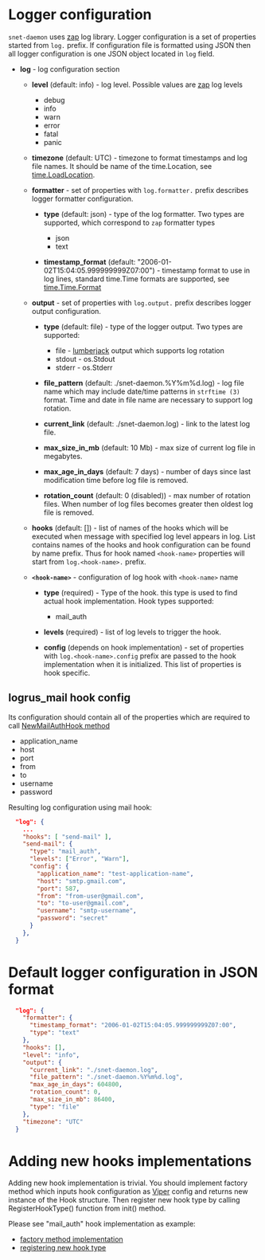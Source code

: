 # Logger configuration

```snet-daemon``` uses [zap](https://github.com/uber-go/zap) log
library. Logger configuration is a set of properties started from ```log.```
prefix. If configuration file is formatted using JSON then all logger
configuration is one JSON object located in ```log``` field.

* **log** - log configuration section

  * **level** (default: info) - log level. Possible values are
    [zap](https://github.com/uber-go/zap) log levels
    * debug
    * info
    * warn
    * error
    * fatal
    * panic

  * **timezone** (default: UTC) - timezone to format timestamps and log
    file names. It should be name of the time.Location, see
    [time.LoadLocation](https://golang.org/pkg/time/#LoadLocation).

  * **formatter** - set of properties with ```log.formatter.``` prefix
    describes logger formatter configuration.

    * **type** (default: json) - type of the log formatter. Two types are
      supported, which correspond to ```zap``` formatter types
      * json
      * text

    * **timestamp_format** (default:  "2006-01-02T15:04:05.999999999Z07:00") -
      timestamp format to use in log lines, standard time.Time formats are
      supported, see [time.Time.Format](https://golang.org/pkg/time/#Time.Format)

  * **output** - set of properties with ```log.output.``` prefix describes
    logger output configuration.

    * **type** (default: file) - type of the logger output. Two types are
      supported:
      * file -
        [lumberjack](https://github.com/natefinch/lumberjack)
        output which supports log rotation
      * stdout - os.Stdout
      * stderr - os.Stderr

    * **file_pattern** (default: ./snet-daemon.%Y%m%d.log) - log file name
      which may include date/time patterns in ```strftime (3)``` format. Time
      and date in file name are necessary to support log rotation.

    * **current_link** (default: ./snet-daemon.log) - link to the latest log
      file.

    * **max_size_in_mb** (default: 10 Mb) - max size of current log file in megabytes.

    * **max_age_in_days** (default: 7 days) - number of days since
      last modification time before log file is removed.

    * **rotation_count** (default: 0 (disabled)) - max number of rotation
      files. When number of log files becomes greater then oldest log file is
      removed.

  * **hooks** (default: []) - list of names of the hooks which will be executed
    when message with specified log level appears in log. List contains names of
    the hooks and hook configuration can be found by name prefix.  Thus for
    hook named ```<hook-name>``` properties will start from
    ```log.<hook-name>.``` prefix.

  * **```<hook-name>```** - configuration of log hook with `<hook-name>` name

    * **type** (required) - Type of the hook. this type is used to find actual
      hook implementation. Hook types supported:
      * mail_auth

    * **levels** (required) - list of log levels to trigger the hook. 

    * **config** (depends on hook implementation) - set of properties with
      ```log.<hook-name>.config``` prefix are passed to the hook implementation
      when it is initialized. This list of properties is hook specific.

## logrus_mail hook config

Its configuration should contain all of the properties which are required to
call [NewMailAuthHook method](https://godoc.org/github.com/zbindenren/logrus_mail#NewMailAuthHook)
* application_name
* host
* port
* from
* to
* username
* password

Resulting log configuration using mail hook:
```json
  "log": {
    ...
    "hooks": [ "send-mail" ],
    "send-mail": {
      "type": "mail_auth",
      "levels": ["Error", "Warn"],
      "config": {
		"application_name": "test-application-name",
		"host": "smtp.gmail.com",
		"port": 587,
		"from": "from-user@gmail.com",
		"to": "to-user@gmail.com",
		"username": "smtp-username",
		"password": "secret"
	  }
    },
  }
```

# Default logger configuration in JSON format

```json
  "log": {
    "formatter": {
      "timestamp_format": "2006-01-02T15:04:05.999999999Z07:00",
      "type": "text"
    },
    "hooks": [],
    "level": "info",
    "output": {
      "current_link": "./snet-daemon.log",
      "file_pattern": "./snet-daemon.%Y%m%d.log",
      "max_age_in_days": 604800,
      "rotation_count": 0,
      "max_size_in_mb": 86400,
      "type": "file"
    },
    "timezone": "UTC"
  }
```

# Adding new hooks implementations

Adding new hook implementation is trivial. You should implement factory method
which inputs hook configuration as [Viper](https://godoc.org/github.com/spf13/viper#Viper)
config and returns new instance of the Hook structure. Then register new hook
type by calling RegisterHookType() function from init() method. 

Please see "mail_auth" hook implementation as example:
* [factory method implementation](https://github.com/singnet/snet-daemon/blob/7b897738b17a21fd105a8a69d4d6841fa5f88dbd/logger/hook.go#L106)
* [registering new hook type](https://github.com/singnet/snet-daemon/blob/7b897738b17a21fd105a8a69d4d6841fa5f88dbd/logger/hook.go#L43)
